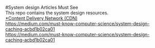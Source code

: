 #System design Articles Must See<br>
This repo contains the system design resources.<br>
[*Content Delivery Network (CDN)](https://www.cloudflare.com/learning/cdn/what-is-a-cdn/) <br>
https://medium.com/must-know-computer-science/system-design-caching-acbd1b02ca01 <br>
https://medium.com/must-know-computer-science/system-design-caching-acbd1b02ca01 <br>
